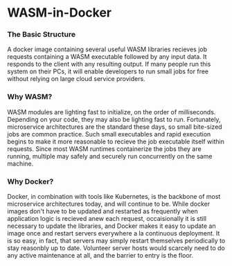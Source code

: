 # WASM-in-Docker

### The Basic Structure

A docker image containing several useful WASM libraries recieves job requests containing a WASM executable followed by any input data. It responds to the client with any resulting output. If many people run this system on their PCs, it will enable developers to run small jobs for free without relying on large cloud service providers.

### Why WASM?

WASM modules are lighting fast to initialize, on the order of milliseconds. Depending on your code, they may also be lighting fast to run. Fortunately, microservice architectures are the standard these days, so small bite-sized jobs are common practice. Such small executables and rapid execution begins to make it more reasonable to recieve the job executable itself within requests. Since most WASM runtimes containerize the jobs they are running, multiple may safely and securely run concurrently on the same machine.

### Why Docker?

Docker, in combination with tools like Kubernetes, is the backbone of most microservice architectures today, and will continue to be. While docker images don't have to be updated and restarted as frequently when application logic is recieved anew each request, occaisionally it is still necessary to update the libraries, and Docker makes it easy to update an image once and restart servers everywhere a la continuous deployment. It is so easy, in fact, that servers may simply restart themselves periodically to stay reasonbly up to date. Volunteer server hosts would scarcely need to do any active maintenance at all, and the barrier to entry is the floor.